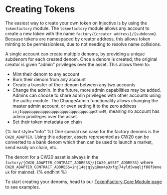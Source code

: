 # Creating Tokens

The easiest way to create your own token on Injective is by using the `tokenfactory` module. The `tokenfactory` module allows any account to create a new token with the name `factory/{creator address}/{subdenom}`. Because tokens are namespaced by creator address, this allows token minting to be permissionless, due to not needing to resolve name collisions.

A single account can create multiple denoms, by providing a unique subdenom for each created denom. Once a denom is created, the original creator is given "admin" privileges over the asset. This allows them to:

* Mint their denom to any account
* Burn their denom from any account
* Create a transfer of their denom between any two accounts
* Change the admin. In the future, more admin capabilities may be added. Admins can choose to share admin privileges with other accounts using the authz module. The ChangeAdmin functionality allows changing the master admin account, or even setting it to the zero address `inj1qqqqqqqqqqqqqqqqqqqqqqqqqqqqqqqqe2hm49`, meaning no account has admin privileges over the asset.
* Set their token metadata on chain

{% hint style="info" %}
One special use case for the factory denoms is the `CW20_ADAPTER`. Using this adapter, assets represented as CW20 can be converted to a bank denom which then can be used to launch a market, send easily on chain, etc.&#x20;

The denom for a CW20 asset is always in the `factory/{CW20_ADAPTER_CONTRACT_ADDRESS}/{CW20_ASSET_ADDRESS}` where `CW20_ADAPTER_CONTRACT_ADDRESS=inj14ejqjyq8um4p3xfqj74yld5waqljf88f9eneuk` for mainnet.&#x20;
{% endhint %}

To start creating your denoms, head to our [TokenFactory Core Module page ](../../core-modules/token-factory.md)to see examples.
